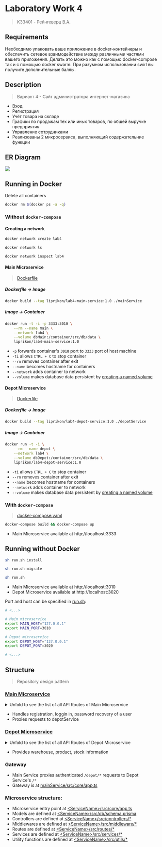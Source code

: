 # Laboratory Work 4
> K33401 - Рейнгеверц В.А.

## Requirements

Необходимо упаковать ваше приложение в docker-контейнеры и обеспечить сетевое взаимодействие между различными частями вашего приложения. Делать это можно как с помощью docker-compose так и с помощью docker swarm. При разумном использовании swirl вы получите дополнительные баллы.

## Description
> Вариант 4 - Сайт администратора интернет-магазина

- Вход
- Регистрация
- Учёт товара на складе
- Графики по продажам тех или иных товаров, по общей выручке предприятия
- Управление сотрудниками
- Реализованы 2 микросервиса, выполняющий содержательние функции


## ER Diagram

![](https://i.imgur.com/iFGWh4B.png)


## Running in Docker

Delete all containers
```bash
docker rm $(docker ps -a -q)
```

### Without `docker-compose`

#### Creating a network

```bash
docker network create lab4
```

```bash
docker network ls
```

```bash
docker network inspect lab4
```

#### Main Microservice
> [Dockerfile](./mainService/Dockerfile)

##### Dockerfile -> Image

```bash
docker build --tag liprikon/lab4-main-service:1.0 ./mainService
```

##### Image -> Container

```bash
docker run -t -i -p 3333:3010 \
    --rm --name main \
    --network lab4 \
    --volume dbMain:/container/src/db/data \
    liprikon/lab4-main-service:1.0
```

- `-p` forwards container's `3010` port to `3333` port of host machine
- `-ti` allows `CTRL + C` to stop container
- `--rm` removes container after exit
- `--name` becomes hostname for containers
- `--network` adds container to network
- `--volume` makes database data persistent by [creating a named volume](https://github.com/moby/moby/issues/30647#issuecomment-276882545)


#### Depot Microservice
> [Dockerfile](./depotService/Dockerfile)

##### Dockerfile -> Image

```bash
docker build --tag liprikon/lab4-depot-service:1.0 ./depotService
```

##### Image -> Container

```bash
docker run -t -i \
    --rm --name depot \
    --network lab4 \
    --volume dbDepot:/container/src/db/data \
    liprikon/lab4-depot-service:1.0
```

- `-ti` allows `CTRL + C` to stop container
- `--rm` removes container after exit
- `--name` becomes hostname for containers
- `--network` adds container to network
- `--volume` makes database data persistent by [creating a named volume](https://github.com/moby/moby/issues/30647#issuecomment-276882545)

### With `docker-compose`

> [docker-compose.yaml](./docker-compose.yaml)

```bash
docker-compose build && docker-compose up
```

- Main Microservice available at http://localhost:3333

## Running without Docker

```bash
sh run.sh install
```

```bash
sh run.sh migrate
```

```bash
sh run.sh
```

- Main Microservice available at http://localhost:3010
- Depot Microservice available at http://localhost:3020

Port and host can be specified in [run.sh](run.sh):
```bash
# <...>

# Main microservice
export MAIN_HOST="127.0.0.1"
export MAIN_PORT=3010

# Depot microservice
export DEPOT_HOST="127.0.0.1"
export DEPOT_PORT=3020

# <...>
```


## Structure
> Repository design pattern


### [Main Microservice](./mainService)

<details>
    <summary>Unfold to see the list of all API Routes of Main Microservice</summary>

    GET /users
    POST /users

    GET /users/:id
    PATCH /users/:id
    DELETE /users/:id

    POST /users/register

    POST /users/login

    POST /users/refreshToken

    POST /users/me

    POST /users/resetPassword

    GET /users/resetPassword/:id
</details>

  
- Handles registration, loggin in, password recovery of a user
- Proxies requests to depotService

### [Depot Microservice](./depotService)

<details>
    <summary>Unfold to see the list of all API Routes of Depot Microservice</summary>

    GET /products
    POST /products

    GET /products/:id
    PATCH /products/:id
    DELETE /products/:id

    GET /stocks
    POST /stocks

    GET /stocks/:id
    PATCH /stocks/:id
    DELETE /stocks/:id

    GET /warehouses
    POST /warehouses

    GET /warehouses/:id
    PATCH /warehouses/:id
    DELETE /warehouses/:id

    GET /receipts
    POST /receipts

    GET /receipts/:id
    PATCH /receipts/:id
    DELETE /receipts/:id

    GET /receiptEntries
    POST /receiptEntries

    GET /receiptEntries/:id
    PATCH /receiptEntries/:id
    DELETE /receiptEntries/:id

    GET /sales

    GET /sales/category/

    GET /sales/category/:category

    GET /sales/products/:productId
</details>

- Provides warehouse, product, stock information


### Gateway
- Main Service proxies authenticated `/depot/*` requests to Depot Service's `/*`
- Gateway is at [mainService/src/core/app.ts](./mainService/src/core/app.ts#L37)


### Microservice structure:
- Microservice entry point at [\<ServiceName\>/src/core/app.ts](./mainService/src/core/app.ts)
- Models are defined at [\<ServiceName\>/src/db/schema.prisma](./mainService/src/db/schema.prisma)
- Controllers are defined at [\<ServiceName\>/src/controllers/*](./mainService/src/controllers/users/User.ts)
- Middlewares are defined at [\<ServiceName\>/src/middleware/*](./mainService/src/middleware/isAuthenticated.ts)
- Routes are defined at [\<ServiceName\>/src/routes/*](./mainService/src/routes/users/User.ts)
- Services are defined at [\<ServiceName\>/src/services/*](./mainService/src/services/users/User.ts)
- Utility functions are defined at [\<ServiceName\>/src/utils/*](./mainService/src/utils/jwt.ts)
